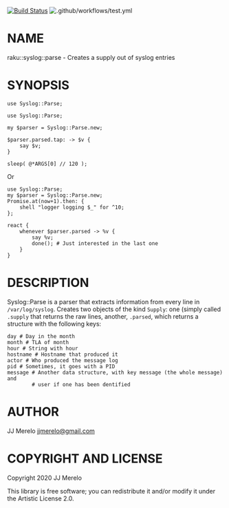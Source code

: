 [![Build Status](https://travis-ci.com/JJ/raku-syslog-parse.svg?branch=master)](https://travis-ci.com/JJ/raku-syslog-parse)
![.github/workflows/test.yml](https://github.com/JJ/raku-syslog-parse/workflows/.github/workflows/test.yml/badge.svg)

NAME
====

raku::syslog::parse - Creates a supply out of syslog entries

SYNOPSIS
========

```perl6
use Syslog::Parse;

use Syslog::Parse;

my $parser = Syslog::Parse.new;

$parser.parsed.tap: -> $v {
    say $v;
}

sleep( @*ARGS[0] // 120 );
```

Or

    use Syslog::Parse;
    my $parser = Syslog::Parse.new;
    Promise.at(now+1).then: {
        shell "logger logging $_" for ^10;
    };

    react {
        whenever $parser.parsed -> %v {
            say %v;
            done(); # Just interested in the last one
        }
    }

DESCRIPTION
===========

Syslog::Parse is a parser that extracts information from every line in `/var/log/syslog`. Creates two objects of the kind `Supply`: one (simply called `.supply` that returns the raw lines, another, `.parsed`, which returns a structure with the following keys:

```text
day # Day in the month
month # TLA of month
hour # String with hour
hostname # Hostname that produced it
actor # Who produced the message log
pid # Sometimes, it goes with a PID
message # Another data structure, with key message (the whole message) and
        # user if one has been dentified
```

AUTHOR
======

JJ Merelo <jjmerelo@gmail.com>

COPYRIGHT AND LICENSE
=====================

Copyright 2020 JJ Merelo

This library is free software; you can redistribute it and/or modify it under the Artistic License 2.0.

